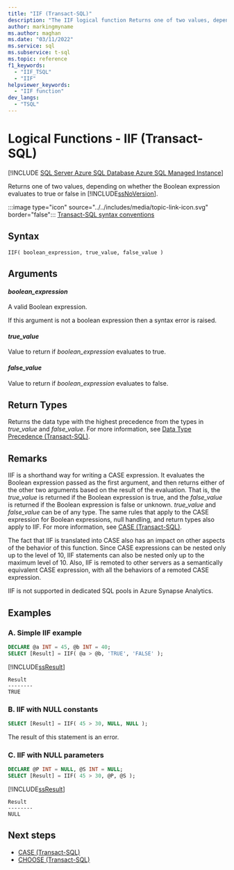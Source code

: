 ```yaml
---
title: "IIF (Transact-SQL)"
description: "The IIF logical function Returns one of two values, depending on whether the Boolean expression evaluates to true or false. "
author: markingmyname
ms.author: maghan
ms.date: "03/11/2022"
ms.service: sql
ms.subservice: t-sql
ms.topic: reference
f1_keywords:
  - "IIF_TSQL"
  - "IIF"
helpviewer_keywords:
  - "IIF function"
dev_langs:
  - "TSQL"
---
```

# Logical Functions - IIF (Transact-SQL)
[!INCLUDE [SQL Server Azure SQL Database Azure SQL Managed Instance](../../includes/applies-to-version/sql-asdb-asdbmi.md)]

  Returns one of two values, depending on whether the Boolean expression evaluates to true or false in [!INCLUDE[ssNoVersion](../../includes/ssnoversion-md.md)].  
  
 :::image type="icon" source="../../includes/media/topic-link-icon.svg" border="false"::: [Transact-SQL syntax conventions](../../t-sql/language-elements/transact-sql-syntax-conventions-transact-sql.md)  
  
## Syntax  
  
```syntaxsql
IIF( boolean_expression, true_value, false_value )
```  
  
## Arguments

#### *boolean_expression*  
 A valid Boolean expression.  
  
 If this argument is not a boolean expression then a syntax error is raised.  
  
#### *true_value*  
 Value to return if *boolean_expression* evaluates to true.  
  
#### *false_value*  
 Value to return if *boolean_expression* evaluates to false.  
  
## Return Types  
 Returns the data type with the highest precedence from the types in *true_value* and *false_value*. For more information, see [Data Type Precedence &#40;Transact-SQL&#41;](../../t-sql/data-types/data-type-precedence-transact-sql.md).  
  
## Remarks  
 IIF is a shorthand way for writing a CASE expression. It evaluates the Boolean expression passed as the first argument, and then returns either of the other two arguments based on the result of the evaluation. That is, the *true_value* is returned if the Boolean expression is true, and the *false_value* is returned if the Boolean expression is false or unknown. *true_value* and *false_value* can be of any type. The same rules that apply to the CASE expression for Boolean expressions, null handling, and return types also apply to IIF. For more information, see [CASE &#40;Transact-SQL&#41;](../../t-sql/language-elements/case-transact-sql.md).  
  
 The fact that IIF is translated into CASE also has an impact on other aspects of the behavior of this function. Since CASE expressions can be nested only up to the level of 10, IIF statements can also be nested only up to the maximum level of 10. Also, IIF is remoted to other servers as a semantically equivalent CASE expression, with all the behaviors of a remoted CASE expression.  

 IIF is not supported in dedicated SQL pools in Azure Synapse Analytics.

## Examples  
  
### A. Simple IIF example  
  
```sql  
DECLARE @a INT = 45, @b INT = 40;
SELECT [Result] = IIF( @a > @b, 'TRUE', 'FALSE' );
```  
  
 [!INCLUDE[ssResult](../../includes/ssresult-md.md)]  
  
```  
Result  
--------  
TRUE  
```  
  
### B. IIF with NULL constants  
  
```sql 
SELECT [Result] = IIF( 45 > 30, NULL, NULL );
```  
  
 The result of this statement is an error.  
  
### C. IIF with NULL parameters  
  
```sql  
DECLARE @P INT = NULL, @S INT = NULL;  
SELECT [Result] = IIF( 45 > 30, @P, @S );
```  
  
 [!INCLUDE[ssResult](../../includes/ssresult-md.md)]  
  
```  
Result  
--------  
NULL  
```  
  
## Next steps

- [CASE &#40;Transact-SQL&#41;](../../t-sql/language-elements/case-transact-sql.md)   
- [CHOOSE &#40;Transact-SQL&#41;](../../t-sql/functions/logical-functions-choose-transact-sql.md)
